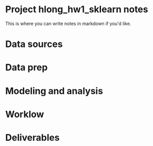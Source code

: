 # Project hlong_hw1_sklearn notes

 
This is where you can write notes in markdown if you'd like.

# Data sources


# Data prep


# Modeling and analysis


# Worklow


# Deliverables
